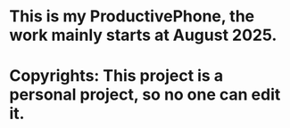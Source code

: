 # This is my ProductivePhone, the work mainly starts at August 2025.
# Copyrights: This project is a personal project, so no one can edit it.